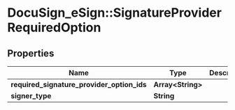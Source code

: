 # DocuSign_eSign::SignatureProviderRequiredOption

## Properties
Name | Type | Description | Notes
------------ | ------------- | ------------- | -------------
**required_signature_provider_option_ids** | **Array&lt;String&gt;** |  | [optional] 
**signer_type** | **String** |  | [optional] 


